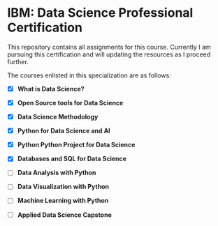 # IBM: Data Science Professional Certification

This repository contains all assignments for this course.
Currently I am pursuing this certification and will updating the resources as I proceed further.

The courses enlisted in this specialization are as follows:

- [x] __What is Data Science?__

- [x] __Open Source tools for Data Science__

- [x] __Data Science Methodology__ 

- [x] __Python for Data Science and AI__

- [x] __Python Python Project for Data Science__

- [x] __Databases and SQL for Data Science__

- [ ] __Data Analysis with Python__

- [ ] __Data Visualization with Python__

- [ ] __Machine Learning with Python__

- [ ] __Applied Data Science Capstone__
